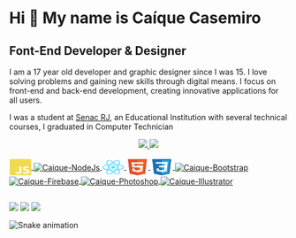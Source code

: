 Hi 👋 My name is Caíque Casemiro
==========================

Font-End Developer & Designer
-----------------------------

I am a 17 year old developer and graphic designer since I was 15. I love solving problems and gaining new skills through digital means. I focus on front-end and back-end development, creating innovative applications for all users.

I was a student at [Senac RJ](https://www.rj.senac.br), an Educational Institution with several technical courses, I graduated in Computer Technician
 
<div align="center">
  <a href="https://github.com/caiquecase">
  <img height="180em" src="https://github-readme-stats.vercel.app/api?username=caiquecase&show_icons=true&theme=dracula&include_all_commits=true&count_private=true"/>
  <img height="180em" src="https://github-readme-stats.vercel.app/api/top-langs/?username=caiquecase&layout=compact&langs_count=7&theme=dracula"/>
</div>

<div style="display: inline_block"><br>
  <img align="center" alt="Caique-Js" height="30" width="40" src="https://raw.githubusercontent.com/devicons/devicon/master/icons/javascript/javascript-plain.svg">
  <img align="center" alt="Caique-NodeJs" height="30" width="40" src="https://raw.githubusercontent.com/danielcranney/readme-generator/main/public/icons/skills/nodejs-colored.svg">
  <img align="center" alt="Caique-React" height="30" width="40" src="https://raw.githubusercontent.com/devicons/devicon/master/icons/react/react-original.svg">
  <img align="center" alt="Caique-HTML" height="30" width="40" src="https://raw.githubusercontent.com/devicons/devicon/master/icons/html5/html5-original.svg">
  <img align="center" alt="Caique-CSS" height="30" width="40" src="https://raw.githubusercontent.com/devicons/devicon/master/icons/css3/css3-original.svg">
  <img align="center" alt="Caique-Bootstrap" height="30" width="40" src="https://raw.githubusercontent.com/danielcranney/readme-generator/main/public/icons/skills/bootstrap-colored.svg">
  <img align="center" alt="Caique-Firebase" height="30" width="40" src="https://raw.githubusercontent.com/danielcranney/readme-generator/main/public/icons/skills/firebase-colored.svg">
   <img align="center" alt="Caique-Photoshop" height="30" width="40" src="https://raw.githubusercontent.com/danielcranney/readme-generator/main/public/icons/skills/photoshop-colored-dark.svg">
    <img align="center" alt="Caique-Illustrator" height="30" width="40" src="https://raw.githubusercontent.com/danielcranney/readme-generator/main/public/icons/skills/illustrator-colored-dark.svg">
</div>
 
  ##
 
<div> 
  <a href="https://instagram.com/caiquecase" target="_blank"><img src="https://img.shields.io/badge/-Instagram-%23E4405F?style=for-the-badge&logo=instagram&logoColor=white" target="_blank"></a>
  <a href = "mailto:caique.souzacas@gmail.com"><img src="https://img.shields.io/badge/-Gmail-%23333?style=for-the-badge&logo=gmail&logoColor=white" target="_blank"></a>
  <a href="https://www.linkedin.com/in/caiquecase-45875016a" target="_blank"><img src="https://img.shields.io/badge/-LinkedIn-%230077B5?style=for-the-badge&logo=linkedin&logoColor=white" target="_blank"></a> 
 
  ![Snake animation](https://github.com/caiquecase/caiquecase/blob/output/github-contribution-grid-snake.svg)
 
</div>


